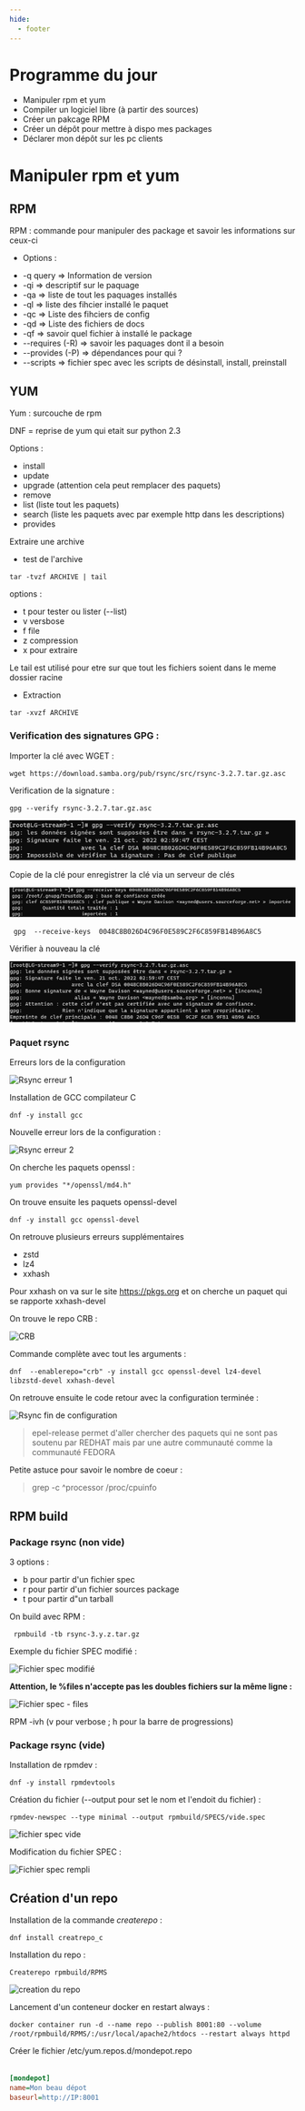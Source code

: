 ```yaml
---
hide:
  - footer
---
```


# Programme du jour 

- Manipuler rpm et yum
- Compiler un logiciel libre (à partir des sources)
- Créer un pakcage RPM
- Créer un dépôt pour mettre à dispo mes packages
- Déclarer mon dépôt sur les pc clients


# Manipuler rpm et yum

## RPM

RPM : commande pour manipuler des package et savoir les informations sur ceux-ci

- Options :

* -q query => Information de version
* -qi => descriptif sur le paquage
* -qa => liste de tout les paquages installés
* -ql => liste des fihcier installé le paquet
* -qc => Liste des fihciers de config
* -qd => Liste des fichiers de docs
* -qf => savoir quel fichier à installé le package
* --requires (-R) => savoir les paquages dont il a besoin
* --provides (-P) => dépendances pour qui ?
* --scripts => fichier spec avec les scripts de désinstall, install, preinstall

## YUM

Yum : surcouche de rpm 

DNF = reprise de yum qui etait sur python 2.3

Options :

- install
- update
- upgrade (attention cela peut remplacer des paquets)
- remove 
- list (liste tout les paquets)
- search (liste les paquets avec par exemple http dans les descriptions)
- provides

Extraire une archive

- test de l'archive

```
tar -tvzf ARCHIVE | tail
```

options :
- t pour tester ou lister (--list)
- v versbose
- f file
- z compression
- x pour extraire

Le tail est utilisé pour etre sur que tout les fichiers soient dans le meme dossier racine 

- Extraction 

```
tar -xvzf ARCHIVE
```

### Verification des signatures GPG :

Importer la clé avec WGET :
```
wget https://download.samba.org/pub/rsync/src/rsync-3.2.7.tar.gz.asc
```

Verification de la signature :
 ```
 gpg --verify rsync-3.2.7.tar.gz.asc
 ```
![Message de la clé ](./Images/clé1.png)

Copie de la clé pour enregistrer la clé via un serveur de clés

![Message pour enregistrer le clé](./Images/clé2.png)

```
 gpg  --receive-keys  0048C8B026D4C96F0E589C2F6C859FB14B96A8C5
```

Vérifier à nouveau la clé

![Message de la clé ](./Images/clé3.png)

### Paquet rsync

Erreurs lors de la configuration 

![Rsync erreur 1 ](./Images/rsync1.png)

Installation de GCC compilateur C 

```
dnf -y install gcc
```

Nouvelle erreur lors de la configuration : 

![Rsync erreur 2](./Images/rsync2.png)


On cherche les paquets openssl :

```
yum provides "*/openssl/md4.h"
```

On trouve ensuite les paquets openssl-devel

```
dnf -y install gcc openssl-devel
```

On retrouve plusieurs erreurs supplémentaires 

- zstd
- lz4
- xxhash

Pour xxhash on va sur le site https://pkgs.org et on cherche un paquet qui se rapporte xxhash-devel

On trouve le repo CRB :

![CRB](./Images/CRB.png)

Commande complète avec tout les arguments :

```
dnf  --enablerepo="crb" -y install gcc openssl-devel lz4-devel libzstd-devel xxhash-devel
```

On retrouve ensuite le code retour avec la configuration terminée :

![Rsync fin de configuration](./Images/rsync3.png)

> epel-release permet d'aller chercher des paquets qui ne sont pas soutenu par REDHAT mais par une autre communauté comme la communauté FEDORA

Petite astuce pour savoir le nombre de coeur : 

> grep -c ^processor /proc/cpuinfo


## RPM build

### Package rsync (non vide)

3 options :

- b pour partir d'un fichier spec
- r pour partir d'un fichier sources package
- t pour partir d"un tarball

On build avec RPM :

```
 rpmbuild -tb rsync-3.y.z.tar.gz
```

Exemple du fichier SPEC modifié :

![Fichier spec modifié](./Images/fichierspec.png)

**Attention, le %files n'accepte pas les doubles fichiers sur la même ligne :**

![Fichier spec - files](./Images/fichierspec2.png)

RPM -ivh (v pour verbose ; h pour la barre de progressions)

### Package rsync (vide)

Installation de rpmdev :

```
dnf -y install rpmdevtools
```

Création du fichier (--output pour set le nom et l'endoit du fichier) :

```
rpmdev-newspec --type minimal --output rpmbuild/SPECS/vide.spec
```

![fichier spec vide](./Images/specvide.png)

Modification du fichier SPEC :

![Fichier spec rempli](./Images/fichierspecconfvide.png)

## Création d'un repo

Installation de la commande *createrepo* :
 ```
 dnf install creatrepo_c
 ```

Installation du repo :

```
Createrepo rpmbuild/RPMS
```

![creation du repo](./Images/createrepo.png)

Lancement d'un conteneur docker en restart always :

```
docker container run -d --name repo --publish 8001:80 --volume /root/rpmbuild/RPMS/:/usr/local/apache2/htdocs --restart always httpd
```

Créer le fichier /etc/yum.repos.d/mondepot.repo
```cfg linenums="1"

[mondepot]
name=Mon beau dépot
baseurl=http://IP:8001

```